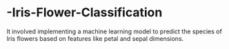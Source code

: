 # -Iris-Flower-Classification
It involved implementing a machine learning model to predict the species of Iris flowers based on features like petal and sepal dimensions.
